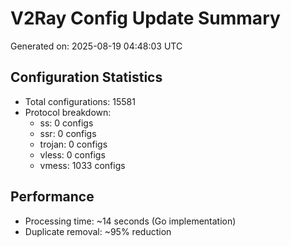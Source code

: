 # V2Ray Config Update Summary
Generated on: 2025-08-19 04:48:03 UTC

## Configuration Statistics
- Total configurations: 15581
- Protocol breakdown:
  - ss: 0 configs
  - ssr: 0 configs
  - trojan: 0 configs
  - vless: 0 configs
  - vmess: 1033 configs

## Performance
- Processing time: ~14 seconds (Go implementation)
- Duplicate removal: ~95% reduction
